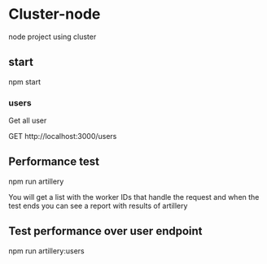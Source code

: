 # Cluster-node

node project using cluster

## start

npm start

### users

Get all user

GET http://localhost:3000/users

## Performance test 

npm run artillery


You will get a list with the worker IDs that handle the request and when the test ends you can see a report with results of artillery


## Test performance over user endpoint 

npm run artillery:users




